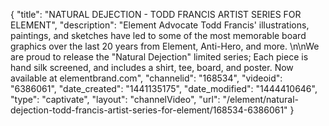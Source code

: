 {
    "title": "NATURAL DEJECTION - TODD FRANCIS ARTIST SERIES FOR ELEMENT",
    "description": "Element Advocate Todd Francis' illustrations, paintings, and sketches have led to some of the most memorable board graphics over the last 20 years from Element, Anti-Hero, and more. \n\nWe are proud to release the \"Natural Dejection\" limited series; Each piece is hand silk screened, and includes a shirt, tee, board, and poster. Now available at elementbrand.com",
    "channelid": "168534",
    "videoid": "6386061",
    "date_created": "1441135175",
    "date_modified": "1444410646",
    "type": "captivate",
    "layout": "channelVideo",
    "url": "\/element\/natural-dejection-todd-francis-artist-series-for-element\/168534-6386061"
}